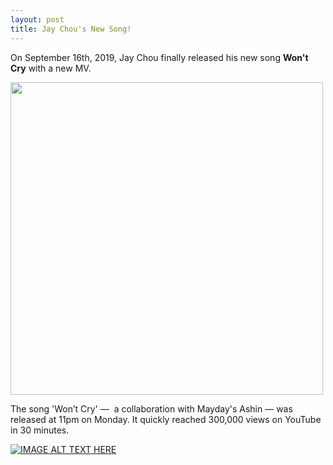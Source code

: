```yaml
---
layout: post
title: Jay Chou's New Song!
---
```


On September 16th, 2019, Jay Chou finally released his new song __Won't Cry__ with a new MV.

<img src="http://149.28.76.153/upload/20190917/1568687543.89.jpeg" width="500">

The song 'Won’t Cry' —  a collaboration with Mayday's Ashin — was released at 11pm on Monday. It quickly reached 300,000 views on YouTube in 30 minutes.

[![IMAGE ALT TEXT HERE](https://youtu.be/HK7SPnGSxLM)](https://youtu.be/HK7SPnGSxLM)

